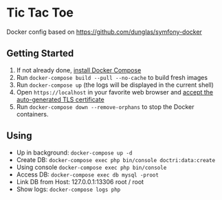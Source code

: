 # Tic Tac Toe 

Docker config based on https://github.com/dunglas/symfony-docker

## Getting Started

1. If not already done, [install Docker Compose](https://docs.docker.com/compose/install/)
2. Run `docker-compose build --pull --no-cache` to build fresh images
3. Run `docker-compose up` (the logs will be displayed in the current shell)
4. Open `https://localhost` in your favorite web browser and [accept the auto-generated TLS certificate](https://stackoverflow.com/a/15076602/1352334)
5. Run `docker-compose down --remove-orphans` to stop the Docker containers.

## Using

- Up in background: `docker-compose up -d`
- Create DB: `docker-compose exec php bin/console doctri:data:create`
- Using console `docker-compose exec php bin/console`
- Access DB: `docker-compose exec db mysql -proot`
- Link DB from Host: 127.0.0.1:13306  root / root
- Show logs: `docker-compose logs php`

